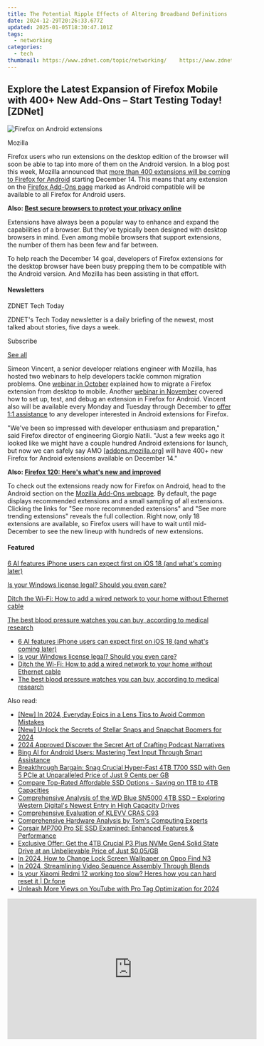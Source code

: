 ```yaml
---
title: The Potential Ripple Effects of Altering Broadband Definitions | NextGenTechNews
date: 2024-12-29T20:26:33.677Z
updated: 2025-01-05T18:30:47.101Z
tags:
  - networking
categories:
  - tech
thumbnail: https://www.zdnet.com/topic/networking/    https://www.zdnet.com/a/img/resize/39ce35860886c0f25684c36c3e9915e235bafca8/2024/03/18/fee529cf-71b6-44ec-8cdf-e58ffb36e32c/gettyimages-1399150019.jpg?width=170&height=96&fit=crop&auto=webp
---
```


## Explore the Latest Expansion of Firefox Mobile with 400+ New Add-Ons – Start Testing Today![ZDNet]

![Firefox on Android extensions](https://www.zdnet.com/a/img/resize/b19844522b77e323d11ec233dd74126f062e7181/2023/11/30/462b24c3-28ed-4c5b-89fc-738450bf9e10/figure-top-firefox-for-android-to-get-more-than-400-new-extensions-in-december.jpg?auto=webp&width=1280)

Mozilla

Firefox users who run extensions on the desktop edition of the browser will soon be able to tap into more of them on the Android version. In a blog post this week, Mozilla announced that [more than 400 extensions will be coming to Firefox for Android](https://blog.mozilla.org/addons/2023/11/28/open-extensions-on-firefox-for-android-debut-december-14-but-you-can-get-a-sneak-peek-today/) starting December 14\. This means that any extension on the [Firefox Add-Ons page](https://addons.mozilla.org/en-US/android/) marked as Android compatible will be available to all Firefox for Android users.

**Also: [Best secure browsers to protect your privacy online](https://www.zdnet.com/article/best-browser-for-privacy/)**

Extensions have always been a popular way to enhance and expand the capabilities of a browser. But they've typically been designed with desktop browsers in mind. Even among mobile browsers that support extensions, the number of them has been few and far between.

To help reach the December 14 goal, developers of Firefox extensions for the desktop browser have been busy prepping them to be compatible with the Android version. And Mozilla has been assisting in that effort.

#### Newsletters

ZDNET Tech Today

ZDNET's Tech Today newsletter is a daily briefing of the newest, most talked about stories, five days a week.

 Subscribe

[See all](https://www.zdnet.com/newsletters/)

Simeon Vincent, a senior developer relations engineer with Mozilla, has hosted two webinars to help developers tackle common migration problems. One [webinar in October](https://www.youtube.com/watch?v=HN6AAIQrs%5FQ) explained how to migrate a Firefox extension from desktop to mobile. Another [webinar in November](https://www.linkedin.com/events/7123393225486159872/about/) covered how to set up, test, and debug an extension in Firefox for Android. Vincent also will be available every Monday and Tuesday through December to [offer 1:1 assistance](https://extensionworkshop.com/community/#office-hours) to any developer interested in Android extensions for Firefox. 

"We've been so impressed with developer enthusiasm and preparation," said Firefox director of engineering Giorgio Natili. "Just a few weeks ago it looked like we might have a couple hundred Android extensions for launch, but now we can safely say AMO \[[addons.mozilla.org](https://addons.mozilla.org/en-US/firefox/)\] will have 400+ new Firefox for Android extensions available on December 14."

**Also: [Firefox 120: Here's what's new and improved](https://www.zdnet.com/article/firefox-120-will-be-available-to-download-tomorrow-heres-whats-new-and-improved/)**

To check out the extensions ready now for Firefox on Android, head to the Android section on the [Mozilla Add-Ons webpage](https://addons.mozilla.org/en-US/android/). By default, the page displays recommended extensions and a small sampling of all extensions. Clicking the links for "See more recommended extensions" and "See more trending extensions" reveals the full collection. Right now, only 18 extensions are available, so Firefox users will have to wait until mid-December to see the new lineup with hundreds of new extensions.

#### Featured

[6 AI features iPhone users can expect first on iOS 18 (and what's coming later)](https://www.zdnet.com/article/6-ai-features-iphone-users-can-expect-first-on-ios-18-and-whats-coming-later/ "6 AI features iPhone users can expect first on iOS 18 (and what's coming later)")

[Is your Windows license legal? Should you even care?](https://www.zdnet.com/article/is-your-windows-license-legal-should-you-even-care/ "Is your Windows license legal? Should you even care?")

[Ditch the Wi-Fi: How to add a wired network to your home without Ethernet cable](https://www.zdnet.com/article/ditch-the-wi-fi-how-to-add-a-wired-network-to-your-home-without-ethernet-cable/ "Ditch the Wi-Fi: How to add a wired network to your home without Ethernet cable")

[The best blood pressure watches you can buy, according to medical research](https://www.zdnet.com/article/best-blood-pressure-watch/ "The best blood pressure watches you can buy, according to medical research")

* [6 AI features iPhone users can expect first on iOS 18 (and what's coming later)](https://www.zdnet.com/article/6-ai-features-iphone-users-can-expect-first-on-ios-18-and-whats-coming-later/ "6 AI features iPhone users can expect first on iOS 18 (and what's coming later)")
* [Is your Windows license legal? Should you even care?](https://www.zdnet.com/article/is-your-windows-license-legal-should-you-even-care/ "Is your Windows license legal? Should you even care?")
* [Ditch the Wi-Fi: How to add a wired network to your home without Ethernet cable](https://www.zdnet.com/article/ditch-the-wi-fi-how-to-add-a-wired-network-to-your-home-without-ethernet-cable/ "Ditch the Wi-Fi: How to add a wired network to your home without Ethernet cable")
* [The best blood pressure watches you can buy, according to medical research](https://www.zdnet.com/article/best-blood-pressure-watch/ "The best blood pressure watches you can buy, according to medical research")

<ins class="adsbygoogle"
     style="display:block"
     data-ad-format="autorelaxed"
     data-ad-client="ca-pub-7571918770474297"
     data-ad-slot="1223367746"></ins>

<ins class="adsbygoogle"
     style="display:block"
     data-ad-client="ca-pub-7571918770474297"
     data-ad-slot="8358498916"
     data-ad-format="auto"
     data-full-width-responsive="true"></ins>

<span class="atpl-alsoreadstyle">Also read:</span>
<div><ul>
<li><a href="https://facebook-video-share.techidaily.com/new-in-2024-everyday-epics-in-a-lens-tips-to-avoid-common-mistakes/"><u>[New] In 2024, Everyday Epics in a Lens Tips to Avoid Common Mistakes</u></a></li>
<li><a href="https://snapchat-videos.techidaily.com/new-unlock-the-secrets-of-stellar-snaps-and-snapchat-boomers-for-2024/"><u>[New] Unlock the Secrets of Stellar Snaps and Snapchat Boomers for 2024</u></a></li>
<li><a href="https://fox-glue.techidaily.com/2024-approved-discover-the-secret-art-of-crafting-podcast-narratives/"><u>2024 Approved Discover the Secret Art of Crafting Podcast Narratives</u></a></li>
<li><a href="https://tech-hub.techidaily.com/bing-ai-for-android-users-mastering-text-input-through-smart-assistance/"><u>Bing AI for Android Users: Mastering Text Input Through Smart Assistance</u></a></li>
<li><a href="https://hardware-reviews.techidaily.com/breakthrough-bargain-snag-crucial-hyper-fast-4tb-t700-ssd-with-gen-5-pcie-at-unparalleled-price-of-just-9-cents-per-gb/"><u>Breakthrough Bargain: Snag Crucial Hyper-Fast 4TB T700 SSD with Gen 5 PCIe at Unparalleled Price of Just 9 Cents per GB</u></a></li>
<li><a href="https://hardware-reviews.techidaily.com/1723864250303-compare-top-rated-affordable-ssd-options-saving-on-1tb-to-4tb-capacities/"><u>Compare Top-Rated Affordable SSD Options - Saving on 1TB to 4TB Capacities</u></a></li>
<li><a href="https://hardware-reviews.techidaily.com/comprehensive-analysis-of-the-wd-blue-sn5000-4tb-ssd-exploring-western-digitals-newest-entry-in-high-capacity-drives/"><u>Comprehensive Analysis of the WD Blue SN5000 4TB SSD – Exploring Western Digital's Newest Entry in High Capacity Drives</u></a></li>
<li><a href="https://hardware-reviews.techidaily.com/comprehensive-evaluation-of-klevv-cras-c93/"><u>Comprehensive Evaluation of KLEVV CRAS C93</u></a></li>
<li><a href="https://hardware-reviews.techidaily.com/comprehensive-hardware-analysis-by-toms-computing-experts/"><u>Comprehensive Hardware Analysis by Tom's Computing Experts</u></a></li>
<li><a href="https://hardware-reviews.techidaily.com/corsair-mp700-pro-se-ssd-examined-enhanced-features-and-performance/"><u>Corsair MP700 Pro SE SSD Examined: Enhanced Features & Performance</u></a></li>
<li><a href="https://hardware-reviews.techidaily.com/1723864253042-exclusive-offer-get-the-4tb-crucial-p3-plus-nvme-gen4-solid-state-drive-at-an-unbelievable-price-of-just-005gb/"><u>Exclusive Offer: Get the 4TB Crucial P3 Plus NVMe Gen4 Solid State Drive at an Unbelievable Price of Just $0.05/GB</u></a></li>
<li><a href="https://android-unlock.techidaily.com/in-2024-how-to-change-lock-screen-wallpaper-on-oppo-find-n3-by-drfone-android/"><u>In 2024, How to Change Lock Screen Wallpaper on Oppo Find N3</u></a></li>
<li><a href="https://desktop-recording.techidaily.com/in-2024-streamlining-video-sequence-assembly-through-blends/"><u>In 2024, Streamlining Video Sequence Assembly Through Blends</u></a></li>
<li><a href="https://techidaily.com/is-your-xiaomi-redmi-12-working-too-slow-heres-how-you-can-hard-reset-it-drfone-by-drfone-reset-android-reset-android/"><u>Is your Xiaomi Redmi 12 working too slow? Heres how you can hard reset it | Dr.fone</u></a></li>
<li><a href="https://youtube-docs.techidaily.com/sh-more-views-on-youtube-with-pro-tag-optimization-for-2024/"><u>Unleash More Views on YouTube with Pro Tag Optimization for 2024</u></a></li>
</ul></div>

<!-- affiliate ads begin -->
<iframe width="560" height="315" src="https://www.youtube.com/embed/zmXpl6irBYk?si=BXjGpQr6PXFcqhCI" title="YouTube video player" frameborder="0" allow="accelerometer; autoplay; clipboard-write; encrypted-media; gyroscope; picture-in-picture; web-share" referrerpolicy="strict-origin-when-cross-origin" allowfullscreen></iframe>
<!-- affiliate ads end -->

